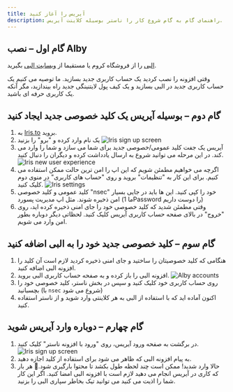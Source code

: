 ```yaml
---
title: آیریس را آغاز کنید
description: راهنمای گام به گام شروع کار را ناستر بوسیله کلاینت آیریس.
---
```


## گام اول – نصب Alby

 [البی](https://chrome.google.com/webstore/detail/alby-bitcoin-lightning-wa/iokeahhehimjnekafflcihljlcjccdbe) را از فروشگاه کروم یا مستقیما از [وبسایت البی](https://getalby.com/) بگیرید.

وقتی افزونه را نصب کردید یک حساب کاربری جدید بسازید. ما توصیه می کنیم یک حساب کاربری جدید در البی بسازید و یک کیف پول لایتنینگی جدید راه بیندازید، مگر آنکه یک کاربری حرفه ای باشید.

## گام دوم – بوسیله آیریس یک کلید خصوصی جدید ایجاد کنید

1. به [Iris.to](https://iris.to) بروید.
1. یک نام وارد کرده و "برو" را بزنید ![Iris sign up screen](/images/iris-signup.webp)
1. آیریس یک جفت کلید عمومی/خصوصی جدید برای شما می سازد و شما را وارد می کند. در این مرحله می توانید شروع به ارسال یادداشت کرده و دیگران را دنبال کنید. ![Iris new user experience](/images/iris-nux.webp)
1. اگرچه می خواهیم مطمئن شویم که این اپ را امن ترین حالت ممکن استفاده می کنیم. برای این کار به "تنظیمات" بروید و روی "حساب های کاربری" در منوی دوم کلیک کنید. ![Iris settings](/images/iris-accounts-settings.webp)
1. کلید عمومی و کلید خصوصی "nsec" خود را کپی کنید. این ها باید در جایی بسیار امن ذخیره شوند. مثل اپ مدیریت پسورد (ما 1Password را دوست داریم)
1. وقتی مطمئن شدید که کلید خصوصی خود را جای امنی ذخیره کرده اید، روی "خروج" در بالای صفحه حساب کاربری آیریس کلیک کنید. لحظاتی دیگر دوباره بطور امن وارد می شویم.

## گام سوم – کلید خصوصی جدید خود را به البی اضافه کنید

1. هنگامی که کلید خصوصیتان را ساختید و جای امنی ذخیره کردید لازم است آن کلید را افزونه البی اضافه کنید.
2. افزونه البی را باز کرده و به صفحه حساب کاربری البی بروید. ![Alby accounts](/images/alby-accounts.webp)
1. روی حساب کاربری خود کلیک کنید و سپس در بخش ناستر، کلید خصوصی خود را بچسبانید (با `nsec` شروع می شود)
1. اکنون آماده اید که با استفاده از البی به هر کلاینتی وارد شوید و از ناستر استفاده کنید.
   
## گام چهارم – دوباره وارد آیریس شوید

1. در برگشت به صفحه ورود آیریس، روی "ورود با افزونه ناستر" کلیک کنید.  ![Iris sign up screen](/images/iris-signup.webp)
1. به پیام افزونه البی که ظاهر می شود برای استفاده از کلید اجازه دهید.
1. حالا وارد شدید! ممکن است چند لحظه طول بکشد تا محتوا بارگیری شود.🤙 هر بار که کاری در آیریس انجام می دهید لازم است با افزونه البی امضا کنید. اگر این کار شما را اذیت می کنید می توانید تیک بخاطر سپاری البی را بزنید.

